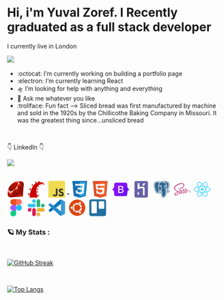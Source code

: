  ## <h1> Hi, i'm Yuval Zoref. I Recently graduated as a full stack developer </br> 
 I currently live in London
 
 ![](https://komarev.com/ghpvc/?username=YuvalZoref&color=FF55E3&style=for-the-badge&label=PROFILE+VIEWS)


- 	:octocat: I’m currently working on building a portfolio page
- :electron: I’m currently learning React 
- :flying_saucer: I’m looking for help with anything and everything
- 	:mushroom: Ask me whatever you like
- :trollface: Fun fact --> Sliced bread was first manufactured by machine and sold in the 1920s by the Chillicothe Baking Company in Missouri. It was the greatest thing since…unsliced bread

<br>

:point_down: LinkedIn :point_down:
<p>
    <img src="https://img.shields.io/badge/linkedin%20-%230077B5.svg?&style=for-the-badge&logo=linkedin&logoColor=white"/>
</p>


<br>

<div>
   <img src="https://github.com/devicons/devicon/blob/master/icons/ruby/ruby-original.svg" title="ruby"  alt="ruby" width="40" height="40"/>&nbsp;
   <img src="https://github.com/devicons/devicon/blob/master/icons/rails/rails-plain.svg" title="rails" alt="rails " width="40" height="40"/>&nbsp;
   <img src="https://github.com/devicons/devicon/blob/master/icons/javascript/javascript-original.svg" title="JavaScript" alt="JavaScript" width="40" height="40"/>&nbsp" 
   <img src="https://github.com/devicons/devicon/blob/master/icons/css3/css3-original.svg" title="CSS3" alt="CSS" width="40" height="40"/>&nbsp;
   <img src="https://github.com/devicons/devicon/blob/master/icons/html5/html5-original.svg" title="HTML5" alt="HTML" width="40" height="40"/>&nbsp;
   <img src="https://github.com/devicons/devicon/blob/master/icons/bootstrap/bootstrap-original.svg" title="bootstrap" alt="bootstrap" width="40"            height="40"/>&nbsp;
   <img src="https://github.com/devicons/devicon/blob/master/icons/heroku/heroku-plain.svg" title="heroku UI" alt="heroku UI" width="40" height="40"/>&nbsp;
   <img src="https://github.com/devicons/devicon/blob/master/icons/postgresql/postgresql-plain.svg" title="postgresql" alt="postgresql" width="40" height="40"/>&nbsp;
   <img src="https://github.com/devicons/devicon/blob/master/icons/sass/sass-original.svg" title="sass"  alt="sass" width="40" height="40"/>&nbsp;
   <img src="https://github.com/devicons/devicon/blob/master/icons/react/react-original.svg" title="react" alt="react" width="40" height="40"/>&nbsp;
   <img src="https://github.com/devicons/devicon/blob/master/icons/figma/figma-original.svg" title="figma" alt="figma" width="40" height="40"/>&nbsp;  
   <img src="https://github.com/devicons/devicon/blob/master/icons/slack/slack-original.svg" title="slack" alt="slack" width="40" height="40"/>&nbsp;
   <img src="https://github.com/devicons/devicon/blob/master/icons/vscode/vscode-original.svg" title="vsc" alt="vsc" width="40" height="40"/>&nbsp;
   <img src="https://github.com/devicons/devicon/blob/master/icons/ubuntu/ubuntu-plain.svg" title="ubuntu" alt="ubuntu" width="40" height="40"/>&nbsp; 
   <img src="https://github.com/devicons/devicon/blob/master/icons/trello/trello-plain.svg" title="trello" alt="trello" width="40" height="40"/>&nbsp;  
  </div>


### :ringed_planet: My Stats :
<br>

[![GitHub Streak](http://github-readme-streak-stats.herokuapp.com?user=YuvalZoref&theme=deepBlue&date_format=j%20M%5B%20Y%5D&fire=FF55E3&ring=00FFEE&background=131313E2&stroke=6DD7FF&currStreakNum=FFA1FF&dates=B7FF98&sideNums=E9EC83&sideLabels=FFA1FF&currStreakLabel=E9EC83&border=FF13F3AD)](https://git.io/streak-stats)

<br>

[![Top Langs](https://github-readme-stats.vercel.app/api/top-langs/?username=YuvalZoref&layout=compact&theme=vision-friendly-dark&border_color=FF13F3AD&bg_color=131313E2&title_color=00FFEE&text_color=B7FF98)](https://github.com/anuraghazra/github-readme-stats)

<br>
